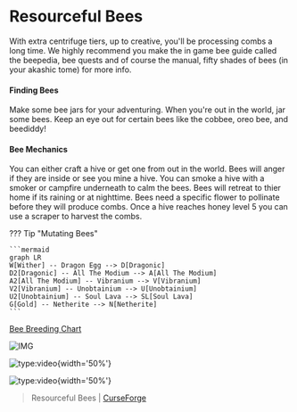 # Resourceful Bees

With extra centrifuge tiers, up to creative, you'll be processing combs a long time. We highly recommend you make the in game bee guide called the beepedia, bee quests and of course the manual, fifty shades of bees (in your akashic tome) for more info.

#### Finding Bees
Make some bee jars for your adventuring. When you're out in the world, jar some bees. Keep an eye out for certain bees like the cobbee, oreo bee, and beediddy!

#### Bee Mechanics

You can either craft a hive or get one from out in the world. Bees will anger if they are inside or see you mine a hive. You can smoke a hive with a smoker or campfire underneath to calm the bees. Bees will retreat to thier home if its raining or at nighttime. Bees need a specific flower to pollinate before they will produce combs. Once a hive reaches honey level 5 you can use a scraper to harvest the combs.

??? Tip "Mutating Bees"

    ```mermaid
    graph LR
    W[Wither] -- Dragon Egg --> D[Dragonic]
    D2[Dragonic] -- All The Modium --> A[All The Modium]
    A2[All The Modium] -- Vibranium --> V[Vibranium]
    V2[Vibranium] -- Unobtainium --> U[Unobtainium]
    U2[Unobtainium] -- Soul Lava --> SL[Soul Lava]
    G[Gold] -- Netherite --> N[Netherite]
    ```


[Bee Breeding Chart](https://miro.com/app/board/o9J_lLqaxQ4=/?invite_link_id=68812950259)

![IMG](https://allthemods.github.io/alltheguides/assets/images/beemutation.jpeg)

![type:video](https://youtube.com/embed/-As76nEfLP8){width='50%'}

![type:video](https://youtube.com/embed/0LK0C9fjl4A){width='50%'}

> Resourceful Bees | [CurseForge](https://www.curseforge.com/minecraft/mc-mods/resourceful-bees)